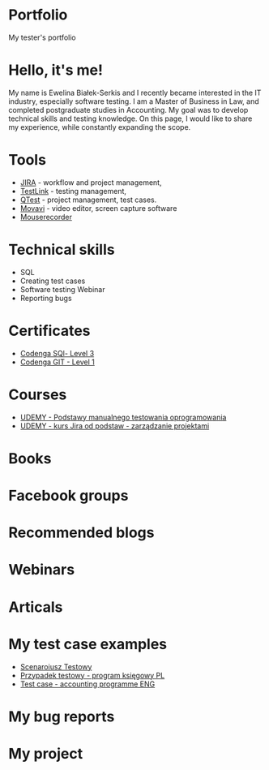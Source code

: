 # Portfolio
My tester's portfolio
# Hello, it's me!
My name is Ewelina Białek-Serkis and I recently became interested in the IT industry, especially software testing. I am a Master of Business in Law, and completed postgraduate studies in Accounting. My goal was to develop technical skills and testing knowledge. On this page, I would like to share my experience, while constantly expanding the scope.
#  Tools
* [JIRA](https://ewelinta.atlassian.net/jira/software/projects/NO1234/boards/1) - workflow and project management,
* [TestLink](https://testlink.org/) - testing management,
* [QTest](https://www.tricentis.com/software-testing-tool-trial-demo/qtest-trial) - project management, test cases.
* [Movavi](https://www.movavi.com/pl/video-editor-plus/?gclid=Cj0KCQiA1NebBhDDARIsAANiDD1IABDUpmWJJkNoxbzLU6d32I7Xv4SUBS_B7uysSSha0NoqSSfelXAaArLAEALw_wcB) - video editor, screen capture software
* [Mouserecorder](https://www.mouserecorder.com/)
# Technical skills
* SQL
* Creating test cases
* Software testing Webinar
* Reporting bugs
# Certificates
* [Codenga SQl- Level 3](https://codenga.pl/p/certificate/hash/1dezxss78vhcco0cc84g048sgwk8gow)
* [Codenga GIT - Level 1](https://codenga.pl/p/certificate/hash/g6p4bopftpssoowcgckocksksk44skw)
# Courses
* [UDEMY - Podstawy manualnego testowania oprogramowania](https://www.udemy.com/certificate/UC-3889cb37-31f5-4563-b113-68a70567097b/)
* [UDEMY - kurs Jira od podstaw - zarządzanie projektami](https://www.udemy.com/certificate/UC-574c72fb-155c-4e80-911e-c21730742a64/)
# Books
# Facebook groups
# Recommended blogs
# Webinars
# Articals
# My test case examples
* [Scenaroiusz Testowy](https://docs.google.com/spreadsheets/d/1NkZINjrv8MI-Ll8LEdEFzJX5DEOev_nKzOvpxerlZ_g/edit#gid=1695479590) 
* [Przypadek testowy - program księgowy PL](https://docs.google.com/spreadsheets/d/1F2x_vP2KyMpKkYiRbfA0GVd5x_dCEp0nPvM5rZE2wo8/edit#gid=2008592430)
* [Test case - accounting programme ENG](https://docs.google.com/presentation/d/1NLOyOLvahC9go1KMzNGCwWpS8wYKvs6CnAKlDdLyggE/edit#slide=id.g1943b18348d_0_30)
# My bug reports
# My project
